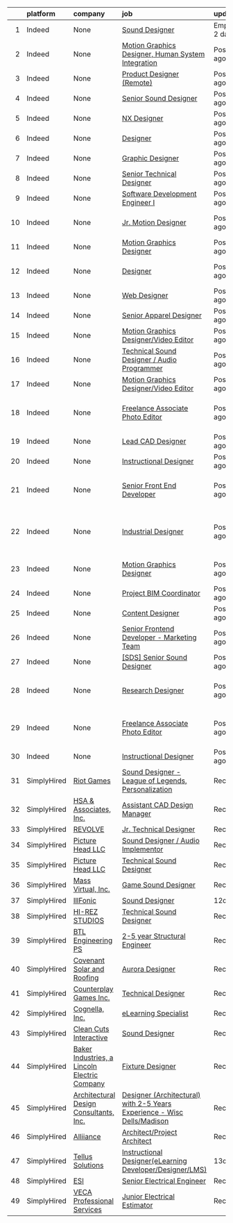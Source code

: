 

|    | platform    | company                                              | job                                                                                                                                                                                          | update_time               | location                                                  |
|---:|:------------|:-----------------------------------------------------|:---------------------------------------------------------------------------------------------------------------------------------------------------------------------------------------------|:--------------------------|:----------------------------------------------------------|
|  1 | Indeed      | None                                                 | [Sound Designer](https://www.indeed.com/rc/clk?jk=6a4c3cce59e14611&fccid=4a311c82b97af1e7&vjs=3)                                                                                             | EmployerActive 2 days ago | United States•Remote                                      |
|  2 | Indeed      | None                                                 | [Motion Graphics Designer, Human System Integration](https://www.indeed.com/rc/clk?jk=df4748b3eb8e9d5c&fccid=fe2d21eef233e94a&vjs=3)                                                         | Posted10 days ago         | Remote                                                    |
|  3 | Indeed      | None                                                 | [Product Designer (Remote)](https://www.indeed.com/company/Fetch-Rewards/jobs/Product-Designer-7c841a0aa39e0238?fccid=2e5a195d27f5250c&vjs=3)                                                | Posted11 days ago         | Illinois•Remote                                           |
|  4 | Indeed      | None                                                 | [Senior Sound Designer](https://www.indeed.com/rc/clk?jk=032916261ace96b0&fccid=0f79ba0da20c3604&vjs=3)                                                                                      | Posted5 days ago          | New York, NY                                              |
|  5 | Indeed      | None                                                 | [NX Designer](https://www.indeed.com/rc/clk?jk=1e0dc7b38be74d15&fccid=116680a29a847a70&vjs=3)                                                                                                | Posted12 days ago         | Warren, MI                                                |
|  6 | Indeed      | None                                                 | [Designer](https://www.indeed.com/rc/clk?jk=631428456cdd99ad&fccid=56107a2157065d1b&vjs=3)                                                                                                   | Posted6 days ago          | Rochester, NY 14623•Remote                                |
|  7 | Indeed      | None                                                 | [Graphic Designer](https://www.indeed.com/rc/clk?jk=0dbe491486730fda&fccid=7b8cd079b498dd08&vjs=3)                                                                                           | Posted7 days ago          | Remote                                                    |
|  8 | Indeed      | None                                                 | [Senior Technical Designer](https://www.indeed.com/rc/clk?jk=3a7b2c1f6998a62c&fccid=edae4285faf6c2f0&vjs=3)                                                                                  | Posted14 days ago         | North Charleston, SC                                      |
|  9 | Indeed      | None                                                 | [Software Development Engineer I](https://www.indeed.com/rc/clk?jk=e9d111795742e354&fccid=fe2d21eef233e94a&vjs=3)                                                                            | Posted13 days ago         | +1 locationRemote                                         |
| 10 | Indeed      | None                                                 | [Jr. Motion Designer](https://www.indeed.com/rc/clk?jk=b02fffb75f61f498&fccid=2be16941cf82bde6&vjs=3)                                                                                        | Posted7 days ago          | Portland, OR 97232 (Kerns area)                           |
| 11 | Indeed      | None                                                 | [Motion Graphics Designer](https://www.indeed.com/rc/clk?jk=31fb32524f9ab055&fccid=c0e76fdb68c333ea&vjs=3)                                                                                   | Posted9 days ago          | Massachusetts                                             |
| 12 | Indeed      | None                                                 | [Designer](https://www.indeed.com/rc/clk?jk=50d33485ba7e9cde&fccid=2eca3411e7dfeaf5&vjs=3)                                                                                                   | Posted4 days ago          | New York, NY 10018 (Garment District area)                |
| 13 | Indeed      | None                                                 | [Web Designer](https://www.indeed.com/rc/clk?jk=6f50caeb2d813f07&fccid=35a00f4b8aba8194&vjs=3)                                                                                               | Posted12 days ago         | Remote                                                    |
| 14 | Indeed      | None                                                 | [Senior Apparel Designer](https://www.indeed.com/rc/clk?jk=2a266a20a53a6fec&fccid=dd616958bd9ddc12&vjs=3)                                                                                    | Posted7 days ago          | Woodmere, NY 11598                                        |
| 15 | Indeed      | None                                                 | [Motion Graphics Designer/Video Editor](https://www.indeed.com/rc/clk?jk=cbf913a760eb483e&fccid=8f6d03f4be47dc58&vjs=3)                                                                      | Posted5 days ago          | +1 locationRemote                                         |
| 16 | Indeed      | None                                                 | [Technical Sound Designer / Audio Programmer](https://www.indeed.com/rc/clk?jk=5aadf9dc56bbf5d2&fccid=d1b6b637aa661ee9&vjs=3)                                                                | Posted11 days ago         | Redmond, WA 98052                                         |
| 17 | Indeed      | None                                                 | [Motion Graphics Designer/Video Editor](https://www.indeed.com/rc/clk?jk=cbf913a760eb483e&fccid=8f6d03f4be47dc58&vjs=3)                                                                      | Posted5 days ago          | +1 locationRemote                                         |
| 18 | Indeed      | None                                                 | [Freelance Associate Photo Editor](https://www.indeed.com/company/Consumer-Reports/jobs/Freelance-Associate-Photo-Editor-39dbb9334352e523?fccid=adea62ae96d0c2c1&vjs=3)                      | Posted12 days ago         | Yonkers, NY 10703 (Nepera Park area)•Remote               |
| 19 | Indeed      | None                                                 | [Lead CAD Designer](https://www.indeed.com/rc/clk?jk=19132797335ddbff&fccid=40dab2048c41a718&vjs=3)                                                                                          | Posted6 days ago          | Houston, TX                                               |
| 20 | Indeed      | None                                                 | [Instructional Designer](https://www.indeed.com/company/The-American-College-of-Financial-Services/jobs/Instructional-Designer-4d0820fa4bc21517?fccid=f31306aa6a920f4e&vjs=3)                | Posted13 days ago         | Remote                                                    |
| 21 | Indeed      | None                                                 | [Senior Front End Developer](https://www.indeed.com/rc/clk?jk=80232a7a030a5e8d&fccid=2c6a09762a89eca3&vjs=3)                                                                                 | Posted6 days ago          | Aurora, CO 80011 (Sable Altura Chambers area)+1 location  |
| 22 | Indeed      | None                                                 | [Industrial Designer](https://www.indeed.com/rc/clk?jk=90aeeef8976f7d1b&fccid=2a327ed18d5a7d4f&vjs=3)                                                                                        | Posted5 days ago          | Everett, WA 98204 (Paine Field area)•Temporarily Remote   |
| 23 | Indeed      | None                                                 | [Motion Graphics Designer](https://www.indeed.com/company/Nimaroh/jobs/Motion-Graphic-Designer-9f250dfb8d64f4bd?fccid=fd82b8c8f7e63b5a&vjs=3)                                                | Posted1 day ago           | Austin, TX 78702 (East Cesar Chavez area)                 |
| 24 | Indeed      | None                                                 | [Project BIM Coordinator](https://www.indeed.com/rc/clk?jk=acde173a15deddcc&fccid=25b9aa55f7b71e5c&vjs=3)                                                                                    | Posted10 days ago         | Phoenix, AZ                                               |
| 25 | Indeed      | None                                                 | [Content Designer](https://www.indeed.com/rc/clk?jk=83f3274a246814c1&fccid=ba07516c418dda52&vjs=3)                                                                                           | Posted6 days ago          | +13 locationsRemote                                       |
| 26 | Indeed      | None                                                 | [Senior Frontend Developer - Marketing Team](https://www.indeed.com/rc/clk?jk=aa2748fee7b2063c&fccid=df08fdaba67fac7c&vjs=3)                                                                 | Posted11 days ago         | Remote                                                    |
| 27 | Indeed      | None                                                 | [[SDS] Senior Sound Designer](https://www.indeed.com/rc/clk?jk=c9ed725ccf788d45&fccid=71c5bb3a87fe9ecf&vjs=3)                                                                                | Posted11 days ago         | San Ramon, CA                                             |
| 28 | Indeed      | None                                                 | [Research Designer](https://www.indeed.com/rc/clk?jk=5d771ad8492b3693&fccid=469fd2c6906f73f9&vjs=3)                                                                                          | Posted6 days ago          | Bellingham, WA 98225 (Western Washington University area) |
| 29 | Indeed      | None                                                 | [Freelance Associate Photo Editor](https://www.indeed.com/company/Consumer-Reports/jobs/Freelance-Associate-Photo-Editor-39dbb9334352e523?fccid=adea62ae96d0c2c1&vjs=3)                      | Posted12 days ago         | Yonkers, NY 10703 (Nepera Park area)•Remote               |
| 30 | Indeed      | None                                                 | [Instructional Designer](https://www.indeed.com/company/Tanaq-Support-Services-LLC/jobs/Instructional-Designer-7f78e8465a3bc125?fccid=65e7f3dbe2b6778e&vjs=3)                                | Posted9 days ago          | Remote                                                    |
| 31 | SimplyHired | [Riot Games](None)                                   | [Sound Designer - League of Legends, Personalization](https://www.simplyhired.com/job/46yUHbdNzZ1dg8hf1dHmqiascAoHXcYG9nmzUAWxEUbGczg7Dw20NA?q=technical+sound+designer)                     | Recently                  | Los Angeles, CA                                           |
| 32 | SimplyHired | [HSA & Associates, Inc.](None)                       | [Assistant CAD Design Manager](https://www.simplyhired.com/job/dlP00TMPySbIU2GTH3CU8BebKb6nTQOKOk1pDYgrfzJCD8neG1X-bA?q=technical+sound+designer)                                            | Recently                  | Walnut Creek, CA                                          |
| 33 | SimplyHired | [REVOLVE](None)                                      | [Jr. Technical Designer](https://www.simplyhired.com/job/_yYwb-KUPC68UjsOmdR-QIUI3FBwEzSle5vDkO3hzlBGOhQdFeU63w?q=technical+sound+designer)                                                  | Recently                  | Los Angeles, CA                                           |
| 34 | SimplyHired | [Picture Head LLC](None)                             | [Sound Designer / Audio Implementor](https://www.simplyhired.com/job/kbV8pVtZ8X1Mv4rjcwKyhTh35uXcWlnW_v-IJVOtoGZuz9C2Wsemaw?q=technical+sound+designer)                                      | Recently                  | Seattle, WA                                               |
| 35 | SimplyHired | [Picture Head LLC](None)                             | [Technical Sound Designer](https://www.simplyhired.com/job/QqsbQvO5YcS_zN8W7kg-VnpTXF9lVxH1kjH6JWld7HjAW0me0CnWPg?q=technical+sound+designer)                                                | Recently                  | Seattle, WA                                               |
| 36 | SimplyHired | [Mass Virtual, Inc.](None)                           | [Game Sound Designer](https://www.simplyhired.com/job/toe4bM7TUmDz6tPK3nrKGeUloasjTKIzje9w00WX2Fc7oOhL29b4ZA?q=technical+sound+designer)                                                     | Recently                  | Orlando, FL                                               |
| 37 | SimplyHired | [IllFonic](None)                                     | [Sound Designer](https://www.simplyhired.com/job/EneUeTxAZ-tKSofaIv-pc4g7p5MJITnRqw01A3ahNR-n2QeD7KTUgw?q=technical+sound+designer)                                                          | 12d                       | United States                                             |
| 38 | SimplyHired | [HI-REZ STUDIOS](None)                               | [Technical Sound Designer](https://www.simplyhired.com/job/RKjh5nUFuYzzuCOYoZ172gO_-yzq_hKJAqdMF0Mb3OCQLioFBR1rOw?q=technical+sound+designer)                                                | Recently                  | Alpharetta, GA                                            |
| 39 | SimplyHired | [BTL Engineering PS](None)                           | [2-5 year Structural Engineer](https://www.simplyhired.com/job/764_OkK9UM1LWcRZRguWXBU07Fwdr1vEepfDXMkwTLEFRVGe7IdX0g?q=technical+sound+designer)                                            | Recently                  | Woodinville, WA                                           |
| 40 | SimplyHired | [Covenant Solar and Roofing](None)                   | [Aurora Designer](https://www.simplyhired.com/job/wwnt779lwY5kYTI9pdFzWJhTl6Eq_zA1JGJWtB1EwF8RQfax_s9PPg?q=technical+sound+designer)                                                         | Recently                  | Raleigh, NC                                               |
| 41 | SimplyHired | [Counterplay Games Inc.](None)                       | [Technical Designer](https://www.simplyhired.com/job/rEjNSbLfm8FrADI3zT_USxcF629Y6uIyNWxCUJRh44Z7JKIHb7WGlg?q=technical+sound+designer)                                                      | Recently                  | Remote                                                    |
| 42 | SimplyHired | [Cognella, Inc.](None)                               | [eLearning Specialist](https://www.simplyhired.com/job/cKQXjx_kCYW5OuPvDHKv4M-AjMO3_vXbSQLXO-z1RqJuau7sPq5iug?q=technical+sound+designer)                                                    | Recently                  | Remote +1 location                                        |
| 43 | SimplyHired | [Clean Cuts Interactive](None)                       | [Sound Designer](https://www.simplyhired.com/job/I53Urb_hU1DOHqiV0Cee8akGU7sT29JUtn5q-Xm4cBXHcO-1aLQJ-w?q=technical+sound+designer)                                                          | Recently                  | Remote                                                    |
| 44 | SimplyHired | [Baker Industries, a Lincoln Electric Company](None) | [Fixture Designer](https://www.simplyhired.com/job/yl2NwuqTQEb6GLnYbFTjXcPM40JGokUbonKO9wAndyPZ9gcOtmIkHA?q=technical+sound+designer)                                                        | Recently                  | Macomb, MI                                                |
| 45 | SimplyHired | [Architectural Design Consultants, Inc.](None)       | [Designer (Architectural) with 2-5 Years Experience - Wisc Dells/Madison](https://www.simplyhired.com/job/kY-M_eeoiDwDqLhG0W1exdWX-CdvlZCoOoH1w1ZXbw2UUHzM979sQw?q=technical+sound+designer) | Recently                  | Wisconsin Dells, WI                                       |
| 46 | SimplyHired | [Alliiance](None)                                    | [Architect/Project Architect](https://www.simplyhired.com/job/zE-DvyYi0UQn3EY3WUzaIeHi9WnvtHOwmY4qTzoNq8Nw_w27xVBHvg?q=technical+sound+designer)                                             | Recently                  | Minneapolis, MN                                           |
| 47 | SimplyHired | [Tellus Solutions](None)                             | [Instructional Designer(eLearning Developer/Designer/LMS)](https://www.simplyhired.com/job/oBIhjzj_HX-iaUK7sxs259d4QardHGm8r-595wWScOeQWYI8jPRuxw?q=technical+sound+designer)                | 13d                       | Raleigh, NC                                               |
| 48 | SimplyHired | [ESI](None)                                          | [Senior Electrical Engineer](https://www.simplyhired.com/job/jqqFptRQjZg0EQPw3qsu9C4jMeqTfOjJVqgop-BrTzDsCDbR4qLpwQ?q=technical+sound+designer)                                              | Recently                  | Sisters, OR                                               |
| 49 | SimplyHired | [VECA Professional Services](None)                   | [Junior Electrical Estimator](https://www.simplyhired.com/job/86M7pRIimo523xuALLLRS9JUdOrhM8TOE-gqKkes3WhXnl2FHywXjg?q=technical+sound+designer)                                             | Recently                  | Seattle, WA                                               |